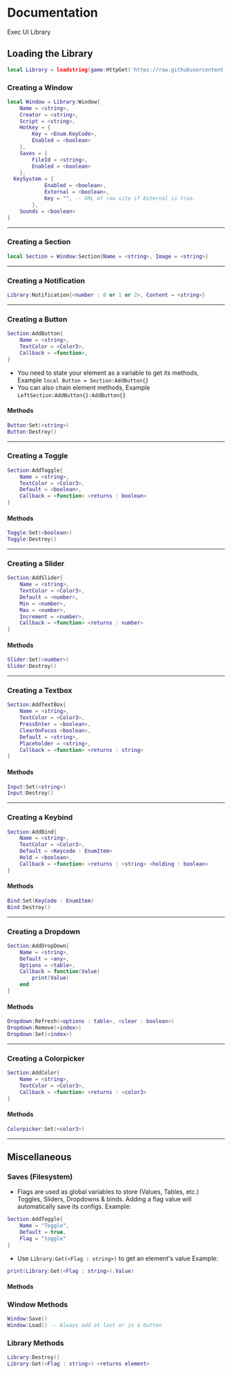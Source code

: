 # Documentation

Exec UI Library

## Loading the Library

```lua
local Library = loadstring(game:HttpGet('https://raw.githubusercontent.com/Player788/Exec-Panel/main/src.lua'))()
```

### Creating a Window

```lua
local Window = Library:Window{
	Name = <string>, 
	Creator = <string>,
	Script = <string>,
	Hotkey = {
		Key = <Enum.KeyCode>, 
		Enabled = <boolean>
	},
	Saves = {
		FileId = <string>,
		Enabled = <boolean>
	},
  KeySystem = {
			Enabled = <boolean>,
			External = <boolean>,
			Key = "", -- URL of raw site if External is true.
		},
	Sounds = <boolean>
}
```

***

### Creating a Section

```lua
local Section = Window:Section{Name = <string>, Image = <string>}
```

***

### Creating a Notification

```lua
Library:Notification{<number : 0 or 1 or 2>, Content = <string>}
```

***

### Creating a Button

```lua
Section:AddButton{
	Name = <string>,
	TextColor = <Color3>,
	Callback = <function>,
}
```

* You need to state your element as a variable to get its methods, Example `local Button = Section:AddButton{}`
* You can also chain element methods, Example `LeftSection:AddButton{}:AddButton{}`

#### Methods

```lua
Button:Set(<string>)
Button:Destroy()
```

***

### Creating a Toggle

```lua
Section:AddToggle{
	Name = <string>,
	TextColor = <Color3>,
	Default = <boolean>,
	Callback = <function> <returns : boolean>
}
```

#### Methods

```lua
Toggle:Set(<boolean>)
Toggle:Destroy()
```

***

### Creating a Slider

```lua
Section:AddSlider{
	Name = <string>,
	TextColor = <Color3>,
	Default = <number>,
	Min = <number>,
	Max = <number>,
	Increment = <number>,
	Callback = <function> <returns : number>
}
```

#### Methods

```lua
Slider:Set(<number>)
Slider:Destroy()
```

***

### Creating a Textbox

```lua
Section:AddTextBox{
	Name = <string>,
	TextColor = <Color3>,
	PressEnter = <boolean>,
	ClearOnFocus <boolean>,
	Default = <string>,
	Placeholder = <string>,
	Callback = <function> <returns : string>
}

```

#### Methods

```lua
Input:Set(<string>)
Input:Destroy()
```

***

### Creating a Keybind

```lua
Section:AddBind{
	Name = <string>,
	TextColor = <Color3>,
	Default = <Keycode : EnumItem>
	Hold = <boolean>,
	Callback = <function> <returns : <string> <holding : boolean>
}
```

#### Methods

```lua
Bind:Set(KeyCode : EnumItem)
Bind:Destroy()
```

***

### Creating a Dropdown

```lua
Section:AddDropDown{
	Name = <string>,
	Default = <any>,
	Options = <table>,
	Callback = function(Value)
		print(Value)
	end
}
```

#### Methods

```lua
Dropdown:Refresh(<options : table>, <clear : boolean>)
Dropdown:Remove(<index>)
Dropdown:Set(<index>)
```

***

### Creating a Colorpicker

```lua
Section:AddColor{
	Name = <string>,
	TextColor = <Color3>,
	Callback = <function> <returns : <color3>
}
```

#### Methods

```lua
Colorpicker:Set(<color3>)
```

***

## Miscellaneous

### Saves (Filesystem)

* Flags are used as global variables to store (Values, Tables, etc.) Toggles, Sliders, Dropdowns & binds. Adding a flag value will automatically save its configs. Example:

```lua
Section:AddToggle{
    Name = "Toggle",
    Default = true,
    Flag = "toggle"
}
```
* Use `Library:Get(<Flag : string>)` to get an element's value
Example:

```lua
print(Library:Get(<Flag : string>).Value)
```

#### Methods

### Window Methods
```lua
Window:Save()
Window:Load() -- Always add at last or in a button
```

### Library Methods

```lua
Library:Destroy()
Library:Get(<Flag : string>) <returns element>
```
